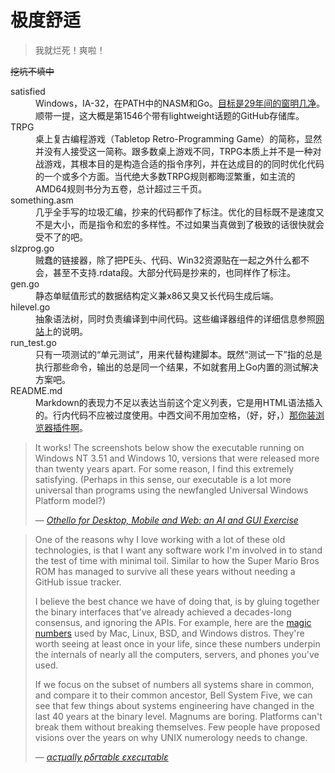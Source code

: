 极度舒适
========

> 我就烂死！爽啦！

~~挖坑不填中~~

<dl>
	<dt>satisfied</dt>
	<dd>Windows，IA-32，在PATH中的NASM和Go。<a href="https://winworldpc.com/product/windows-nt-3x/31">目标是29年间的窗明几净</a>。顺带一提，这大概是第1546个带有lightweight话题的GitHub存储库。</dd>
	<dt>TRPG</dt>
	<dd>桌上复古编程游戏（Tabletop Retro-Programming Game）的简称，显然并没有人接受这一简称。跟多数桌上游戏不同，TRPG本质上并不是一种对战游戏，其根本目的是构造合适的指令序列，并在达成目的的同时优化代码的一个或多个方面。当代绝大多数TRPG规则都晦涩繁重，如主流的AMD64规则书分为五卷，总计超过三千页。</dd>
	<dt>something.asm</dt>
	<dd>几乎全手写的垃圾汇编，抄来的代码都作了标注。优化的目标既不是速度又不是大小，而是指令和宏的多样性。不过如果当真做到了极致的话很快就会受不了的吧。</dd>
	<dt>slzprog.go</dt>
	<dd>贼蠢的链接器，除了把PE头、代码、Win32资源贴在一起之外什么都不会，甚至不支持.rdata段。大部分代码是抄来的，也同样作了标注。</dd>
	<dt>gen.go</dt>
	<dd>静态单赋值形式的数据结构定义兼x86又臭又长代码生成后端。</dd>
	<dt>hilevel.go</dt>
	<dd>抽象语法树，同时负责编译到中间代码。这些编译器组件的详细信息参照<a href="https://satgo1546.github.io/satisfied/">网站</a>上的说明。</dd>
	<dt>run_test.go</dt>
	<dd>只有一项测试的“单元测试”，用来代替构建脚本。既然“测试一下”指的总是执行那些命令，输出的总是同一个结果，不如就套用上Go内置的测试解决方案吧。</dd>
	<dt>README.md</dt>
	<dd>Markdown的表现力不足以表达当前这个定义列表，它是用HTML语法插入的。行内代码不应被过度使用。中西文间不用加空格，（好，好，）<a href="https://chrome.google.com/webstore/detail/%E7%82%BA%E4%BB%80%E9%BA%BC%E4%BD%A0%E5%80%91%E5%B0%B1%E6%98%AF%E4%B8%8D%E8%83%BD%E5%8A%A0%E5%80%8B%E7%A9%BA%E6%A0%BC%E5%91%A2%EF%BC%9F/paphcfdffjnbcgkokihcdjliihicmbpd">那你装浏览器插件啊</a>。</dd>
</dl>

> It works! The screenshots below show the executable running on Windows NT 3.51 and Windows 10, versions that were released more than twenty years apart. For some reason, I find this extremely satisfying. (Perhaps in this sense, our executable is a lot more universal than programs using the newfangled Universal Windows Platform model?)
>
> — [*Othello for Desktop, Mobile and Web: an AI and GUI Exercise*](https://www.hanshq.net/othello.html)

> One of the reasons why I love working with a lot of these old technologies, is that I want any software work I'm involved in to stand the test of time with minimal toil. Similar to how the Super Mario Bros ROM has managed to survive all these years without needing a GitHub issue tracker.
>
> I believe the best chance we have of doing that, is by gluing together the binary interfaces that've already achieved a decades-long consensus, and ignoring the APIs. For example, here are the [magic numbers](https://github.com/jart/cosmopolitan/blob/1.0/libc/sysv/consts.sh) used by Mac, Linux, BSD, and Windows distros. They're worth seeing at least once in your life, since these numbers underpin the internals of nearly all the computers, servers, and phones you've used.
>
> If we focus on the subset of numbers all systems share in common, and compare it to their common ancestor, Bell System Five, we can see that few things about systems engineering have changed in the last 40 years at the binary level. Magnums are boring. Platforms can't break them without breaking themselves. Few people have proposed visions over the years on why UNIX numerology needs to change.
>
> — [*αcτµαlly pδrταblε εxεcµταblε*](https://justine.lol/ape.html)
